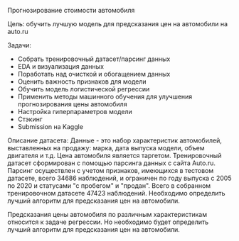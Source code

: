 Прогнозирование стоимости автомобиля

Цель: обучить лучшую модель для предсказания цен на автомобили на auto.ru

Задачи:
- Собрать тренировочный датасет/парсинг данных
- EDA и визуализация данных
- Поработать над очисткой и обогащением данных
- Оценить важность признаков для модели
- Обучить модель логистической регрессии
- Применить методы машинного обучения для улучшения прогнозирования цены автомобиля
- Настройка гиперпараметров модели
- Стэкинг
- Submission на Kaggle

Описание датасета:
Данные - это набор характеристик автомобилей, выставленных на продажу: марка, дата выпуска модели, объем двигателя и т.д. Цена автомобиля является таргетом. Тренировочный датасет сформирован с помощью парсинга данных с сайта Auto.ru. Парсинг осуществлен с учетом признаков, имеющихся в тестовом датасете, всего 34686 наблюдений, и ограничен по году выпуска с 2005 по 2020 и статусами "с пробегом" и "продан". Всего в собранном тренировочном датасете 47423 наблюдений. Необходимо определить лучший алгоритм для предсказания цен на автомобили.

Предсказания цены автомобиля по различным характеристикам относится к задаче регрессии. Но необходимо будет определить лучший алгоритм для предсказания цен на автомобили.
